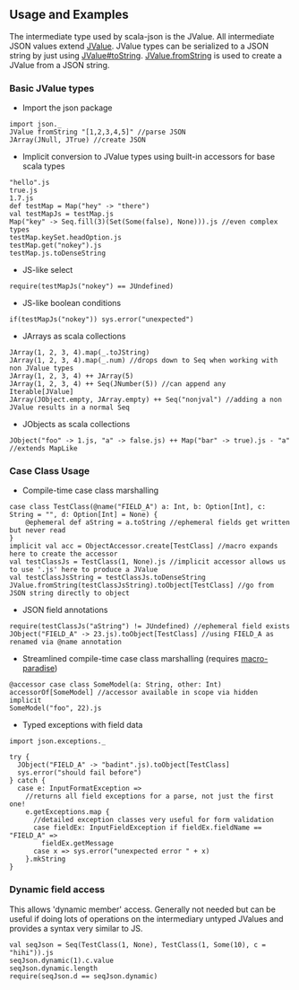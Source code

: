 Usage and Examples
------------------

The intermediate type used by scala-json is the JValue. All intermediate JSON values extend [JValue](http://mediamath.github.io/scala-json/doc/index.html#json.JValue).
JValue types can be serialized to a JSON string by just using [JValue#toString](http://mediamath.github.io/scala-json/doc/index.html#json.JValue@toString(settings:json.JSONBuilderSettings,lvl:Int):String).
[JValue.fromString](http://mediamath.github.io/scala-json/doc/index.html#json.JValue$@fromString(str:String):json.JValue)
is used to create a JValue from a JSON string.

### Basic JValue types ###

* Import the json package
```tut
import json._
JValue fromString "[1,2,3,4,5]" //parse JSON
JArray(JNull, JTrue) //create JSON
```
* Implicit conversion to JValue types using built-in accessors for base scala types
```tut
"hello".js
true.js
1.7.js
def testMap = Map("hey" -> "there")
val testMapJs = testMap.js
Map("key" -> Seq.fill(3)(Set(Some(false), None))).js //even complex types
testMap.keySet.headOption.js
testMap.get("nokey").js
testMap.js.toDenseString
```
* JS-like select
```tut
require(testMapJs("nokey") == JUndefined)
```
* JS-like boolean conditions
```tut
if(testMapJs("nokey")) sys.error("unexpected")
```
* JArrays as scala collections
```tut
JArray(1, 2, 3, 4).map(_.toJString)
JArray(1, 2, 3, 4).map(_.num) //drops down to Seq when working with non JValue types
JArray(1, 2, 3, 4) ++ JArray(5)
JArray(1, 2, 3, 4) ++ Seq(JNumber(5)) //can append any Iterable[JValue]
JArray(JObject.empty, JArray.empty) ++ Seq("nonjval") //adding a non JValue results in a normal Seq
```
* JObjects as scala collections
```tut
JObject("foo" -> 1.js, "a" -> false.js) ++ Map("bar" -> true).js - "a" //extends MapLike
```

### Case Class Usage ###

* Compile-time case class marshalling
```tut
case class TestClass(@name("FIELD_A") a: Int, b: Option[Int], c: String = "", d: Option[Int] = None) {
    @ephemeral def aString = a.toString //ephemeral fields get written but never read
}
implicit val acc = ObjectAccessor.create[TestClass] //macro expands here to create the accessor
val testClassJs = TestClass(1, None).js //implicit accessor allows us to use '.js' here to produce a JValue
val testClassJsString = testClassJs.toDenseString
JValue.fromString(testClassJsString).toObject[TestClass] //go from JSON string directly to object
```
* JSON field annotations
```tut
require(testClassJs("aString") != JUndefined) //ephemeral field exists
JObject("FIELD_A" -> 23.js).toObject[TestClass] //using FIELD_A as renamed via @name annotation
```
* Streamlined compile-time case class marshalling (requires [macro-paradise](#dependencies))
```tut
@accessor case class SomeModel(a: String, other: Int)
accessorOf[SomeModel] //accessor available in scope via hidden implicit
SomeModel("foo", 22).js
```
* Typed exceptions with field data

```tut
import json.exceptions._

try {
  JObject("FIELD_A" -> "badint".js).toObject[TestClass]
  sys.error("should fail before")
} catch {
  case e: InputFormatException =>
    //returns all field exceptions for a parse, not just the first one!
    e.getExceptions.map {
      //detailed exception classes very useful for form validation
      case fieldEx: InputFieldException if fieldEx.fieldName == "FIELD_A" =>
        fieldEx.getMessage
      case x => sys.error("unexpected error " + x)
    }.mkString
}
```

### Dynamic field access ###

This allows 'dynamic member' access. Generally not needed but can be useful if doing lots of operations
on the intermediary untyped JValues and provides a syntax very similar to JS.

```tut
val seqJson = Seq(TestClass(1, None), TestClass(1, Some(10), c = "hihi")).js
seqJson.dynamic(1).c.value
seqJson.dynamic.length
require(seqJson.d == seqJson.dynamic)
```
